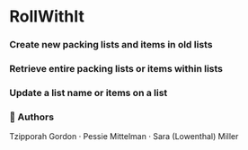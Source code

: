 # RollWithIt

### **Create** new packing lists and items in old lists
### **Retrieve** entire packing lists or items within lists
### **Update** a list name or items on a list

### 👥 Authors  
Tzipporah Gordon · Pessie Mittelman · Sara (Lowenthal) Miller